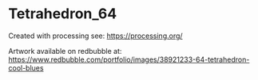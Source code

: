 # Tetrahedron_64

Created with processing
see: https://processing.org/

Artwork available on redbubble at:
https://www.redbubble.com/portfolio/images/38921233-64-tetrahedron-cool-blues

